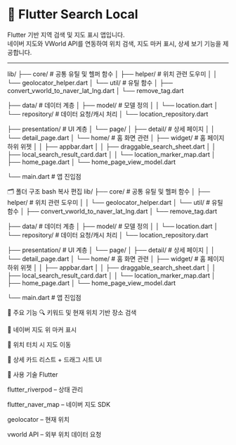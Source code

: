 # 📍 Flutter Search Local

Flutter 기반 지역 검색 및 지도 표시 앱입니다.  
네이버 지도와 VWorld API를 연동하여 위치 검색, 지도 마커 표시, 상세 보기 기능을 제공합니다.

---

lib/
├── core/                          # 공통 유틸 및 헬퍼 함수
│   ├── helper/                   # 위치 관련 도우미
│   │   └── geolocator_helper.dart
│   └── util/                     # 유틸 함수
│       ├── convert_vworld_to_naver_lat_lng.dart
│       └── remove_tag.dart

├── data/                          # 데이터 계층
│   ├── model/                    # 모델 정의
│   │   └── location.dart
│   └── repository/              # 데이터 요청/캐시 처리
│       └── location_repository.dart

├── presentation/                 # UI 계층
│   └── page/
│       ├── detail/              # 상세 페이지
│       │   └── detail_page.dart
│       └── home/                # 홈 화면 관련
│           ├── widget/         # 홈 페이지 하위 위젯
│           │   ├── appbar.dart
│           │   ├── draggable_search_sheet.dart
│           │   ├── local_search_result_card.dart
│           │   └── location_marker_map.dart
│           ├── home_page.dart
│           └── home_page_view_model.dart

└── main.dart                     # 앱 진입점


🗂 폴더 구조
bash
복사
편집
lib/
├── core/                          # 공통 유틸 및 헬퍼 함수
│   ├── helper/                   # 위치 관련 도우미
│   │   └── geolocator_helper.dart
│   └── util/                     # 유틸 함수
│       ├── convert_vworld_to_naver_lat_lng.dart
│       └── remove_tag.dart

├── data/                          # 데이터 계층
│   ├── model/                    # 모델 정의
│   │   └── location.dart
│   └── repository/              # 데이터 요청/캐시 처리
│       └── location_repository.dart

├── presentation/                 # UI 계층
│   └── page/
│       ├── detail/              # 상세 페이지
│       │   └── detail_page.dart
│       └── home/                # 홈 화면 관련
│           ├── widget/         # 홈 페이지 하위 위젯
│           │   ├── appbar.dart
│           │   ├── draggable_search_sheet.dart
│           │   ├── local_search_result_card.dart
│           │   └── location_marker_map.dart
│           ├── home_page.dart
│           └── home_page_view_model.dart

└── main.dart                     # 앱 진입점


📌 주요 기능
🔍 키워드 및 현재 위치 기반 장소 검색

📍 네이버 지도 위 마커 표시

🧭 위치 터치 시 지도 이동

🧾 상세 카드 리스트 + 드래그 시트 UI


🔧 사용 기술
Flutter

flutter_riverpod – 상태 관리

flutter_naver_map – 네이버 지도 SDK

geolocator – 현재 위치

vworld API – 외부 위치 데이터 요청
